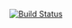 [![Build Status](https://secure.travis-ci.org/timjb/python-operational-transformation.png)](http://travis-ci.org/timjb/python-operational-transformation)